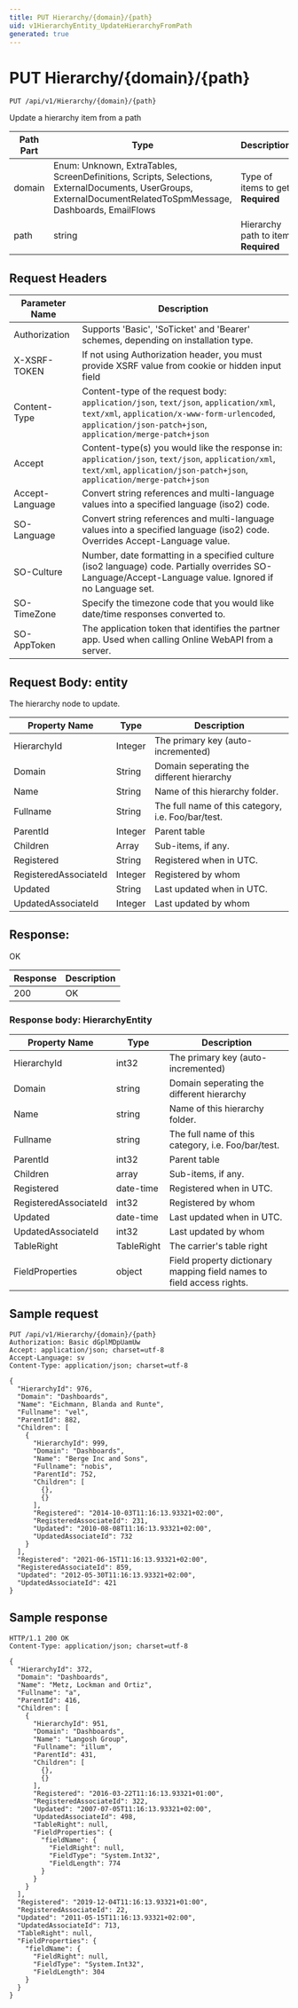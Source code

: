```yaml
---
title: PUT Hierarchy/{domain}/{path}
uid: v1HierarchyEntity_UpdateHierarchyFromPath
generated: true
---
```


# PUT Hierarchy/{domain}/{path}

```http
PUT /api/v1/Hierarchy/{domain}/{path}
```

Update a hierarchy item from a path






| Path Part | Type | Description |
|-----------|------|-------------|
| domain | Enum: Unknown, ExtraTables, ScreenDefinitions, Scripts, Selections, ExternalDocuments, UserGroups, ExternalDocumentRelatedToSpmMessage, Dashboards, EmailFlows | Type of items to get **Required** |
| path | string | Hierarchy path to item **Required** |



## Request Headers

| Parameter Name | Description |
|----------------|-------------|
| Authorization  | Supports 'Basic', 'SoTicket' and 'Bearer' schemes, depending on installation type. |
| X-XSRF-TOKEN   | If not using Authorization header, you must provide XSRF value from cookie or hidden input field |
| Content-Type | Content-type of the request body: `application/json`, `text/json`, `application/xml`, `text/xml`, `application/x-www-form-urlencoded`, `application/json-patch+json`, `application/merge-patch+json` |
| Accept         | Content-type(s) you would like the response in: `application/json`, `text/json`, `application/xml`, `text/xml`, `application/json-patch+json`, `application/merge-patch+json` |
| Accept-Language | Convert string references and multi-language values into a specified language (iso2) code. |
| SO-Language | Convert string references and multi-language values into a specified language (iso2) code. Overrides Accept-Language value. |
| SO-Culture | Number, date formatting in a specified culture (iso2 language) code. Partially overrides SO-Language/Accept-Language value. Ignored if no Language set. |
| SO-TimeZone | Specify the timezone code that you would like date/time responses converted to. |
| SO-AppToken | The application token that identifies the partner app. Used when calling Online WebAPI from a server. |

## Request Body: entity 

The hierarchy node to update. 

| Property Name | Type |  Description |
|----------------|------|--------------|
| HierarchyId | Integer | The primary key (auto-incremented) |
| Domain | String | Domain seperating the different hierarchy |
| Name | String | Name of this hierarchy folder. |
| Fullname | String | The full name of this category, i.e. Foo/bar/test. |
| ParentId | Integer | Parent table |
| Children | Array | Sub-items, if any. |
| Registered | String | Registered when  in UTC. |
| RegisteredAssociateId | Integer | Registered by whom |
| Updated | String | Last updated when  in UTC. |
| UpdatedAssociateId | Integer | Last updated by whom |

## Response:

OK

| Response | Description |
|----------------|-------------|
| 200 | OK |

### Response body: HierarchyEntity

| Property Name | Type |  Description |
|----------------|------|--------------|
| HierarchyId | int32 | The primary key (auto-incremented) |
| Domain | string | Domain seperating the different hierarchy |
| Name | string | Name of this hierarchy folder. |
| Fullname | string | The full name of this category, i.e. Foo/bar/test. |
| ParentId | int32 | Parent table |
| Children | array | Sub-items, if any. |
| Registered | date-time | Registered when  in UTC. |
| RegisteredAssociateId | int32 | Registered by whom |
| Updated | date-time | Last updated when  in UTC. |
| UpdatedAssociateId | int32 | Last updated by whom |
| TableRight | TableRight | The carrier's table right |
| FieldProperties | object | Field property dictionary mapping field names to field access rights. |

## Sample request

```http!
PUT /api/v1/Hierarchy/{domain}/{path}
Authorization: Basic dGplMDpUamUw
Accept: application/json; charset=utf-8
Accept-Language: sv
Content-Type: application/json; charset=utf-8

{
  "HierarchyId": 976,
  "Domain": "Dashboards",
  "Name": "Eichmann, Blanda and Runte",
  "Fullname": "vel",
  "ParentId": 882,
  "Children": [
    {
      "HierarchyId": 999,
      "Domain": "Dashboards",
      "Name": "Berge Inc and Sons",
      "Fullname": "nobis",
      "ParentId": 752,
      "Children": [
        {},
        {}
      ],
      "Registered": "2014-10-03T11:16:13.93321+02:00",
      "RegisteredAssociateId": 231,
      "Updated": "2010-08-08T11:16:13.93321+02:00",
      "UpdatedAssociateId": 732
    }
  ],
  "Registered": "2021-06-15T11:16:13.93321+02:00",
  "RegisteredAssociateId": 859,
  "Updated": "2012-05-30T11:16:13.93321+02:00",
  "UpdatedAssociateId": 421
}
```

## Sample response

```http_
HTTP/1.1 200 OK
Content-Type: application/json; charset=utf-8

{
  "HierarchyId": 372,
  "Domain": "Dashboards",
  "Name": "Metz, Lockman and Ortiz",
  "Fullname": "a",
  "ParentId": 416,
  "Children": [
    {
      "HierarchyId": 951,
      "Domain": "Dashboards",
      "Name": "Langosh Group",
      "Fullname": "illum",
      "ParentId": 431,
      "Children": [
        {},
        {}
      ],
      "Registered": "2016-03-22T11:16:13.93321+01:00",
      "RegisteredAssociateId": 322,
      "Updated": "2007-07-05T11:16:13.93321+02:00",
      "UpdatedAssociateId": 498,
      "TableRight": null,
      "FieldProperties": {
        "fieldName": {
          "FieldRight": null,
          "FieldType": "System.Int32",
          "FieldLength": 774
        }
      }
    }
  ],
  "Registered": "2019-12-04T11:16:13.93321+01:00",
  "RegisteredAssociateId": 22,
  "Updated": "2011-05-15T11:16:13.93321+02:00",
  "UpdatedAssociateId": 713,
  "TableRight": null,
  "FieldProperties": {
    "fieldName": {
      "FieldRight": null,
      "FieldType": "System.Int32",
      "FieldLength": 304
    }
  }
}
```